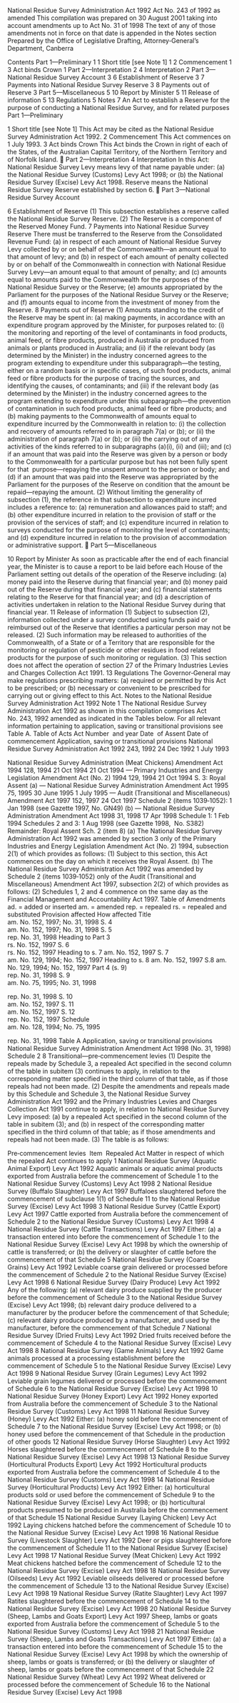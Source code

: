 
National Residue Survey Administration Act 1992
Act No. 243 of 1992 as amended
This compilation was prepared on 30 August 2001 taking into account amendments up to Act No. 31 of 1998
The text of any of those amendments not in force on that date is appended in the Notes section
Prepared by the Office of Legislative Drafting, Attorney‑General’s Department, Canberra
  
  
  
Contents
Part 1—Preliminary	1
1	Short title [see Note 1]	1
2	Commencement	1
3	Act binds Crown	1
Part 2—Interpretation	2
4	Interpretation	2
Part 3—National Residue Survey Account	3
6	Establishment of Reserve	3
7	Payments into National Residue Survey Reserve	3
8	Payments out of Reserve	3
Part 5—Miscellaneous	5
10	Report by Minister	5
11	Release of information	5
13	Regulations	5
Notes		7
An Act to establish a Reserve for the purpose of conducting a National Residue Survey, and for related purposes
Part 1—Preliminary
  
1  Short title [see Note 1]
		This Act may be cited as the National Residue Survey Administration Act 1992.
2  Commencement
		This Act commences on 1 July 1993.
3  Act binds Crown
		This Act binds the Crown in right of each of the States, of the Australian Capital Territory, of the Northern Territory and of Norfolk Island.

Part 2—Interpretation
4  Interpretation
		In this Act:
National Residue Survey Levy means levy of that name payable under:
	(a)	the National Residue Survey (Customs) Levy Act 1998; or
	(b)	the National Residue Survey (Excise) Levy Act 1998.
Reserve means the National Residue Survey Reserve established by section 6.

Part 3—National Residue Survey Account
  
6  Establishment of Reserve
	(1)	This subsection establishes a reserve called the National Residue Survey Reserve.
	(2)	The Reserve is a component of the Reserved Money Fund.
7  Payments into National Residue Survey Reserve
		There must be transferred to the Reserve from the Consolidated Revenue Fund:
	(a)	in respect of each amount of National Residue Survey Levy collected by or on behalf of the Commonwealth—an amount equal to that amount of levy; and
	(b)	in respect of each amount of penalty collected by or on behalf of the Commonwealth in connection with National Residue Survey Levy—an amount equal to that amount of penalty; and
	(c)	amounts equal to amounts paid to the Commonwealth for the purposes of the National Residue Survey or the Reserve;
	(e)	amounts appropriated by the Parliament for the purposes of the National Residue Survey or the Reserve; and
	(f)	amounts equal to income from the investment of money from the Reserve.
8  Payments out of Reserve
	(1)	Amounts standing to the credit of the Reserve may be spent in:
	(a)	making payments, in accordance with an expenditure program approved by the Minister, for purposes related to:
	(i)	the monitoring and reporting of the level of contaminants in food products, animal feed, or fibre products, produced in Australia or produced from animals or plants produced in Australia; and
	(ii)	if the relevant body (as determined by the Minister) in the industry concerned agrees to the program extending to expenditure under this subparagraph—the testing, either on a random basis or in specific cases, of such food products, animal feed or fibre products for the purpose of tracing the sources, and identifying the causes, of contaminants; and
	(iii)	if the relevant body (as determined by the Minister) in the industry concerned agrees to the program extending to expenditure under this subparagraph—the prevention of contamination in such food products, animal feed or fibre products; and
	(b)	making payments to the Commonwealth of amounts equal to expenditure incurred by the Commonwealth in relation to:
	(i)	the collection and recovery of amounts referred to in paragraph 7(a) or (b); or
	(ii)	the administration of paragraph 7(a) or (b); or 
	(iii)	the carrying out of any activities of the kinds referred to in subparagraphs (a)(i), (ii) and (iii); and
	(c)	if an amount that was paid into the Reserve was given by a person or body to the Commonwealth for a particular purpose but has not been fully spent for that  purpose—repaying the unspent amount to the person or body; and
	(d)	if an amount that was paid into the Reserve was appropriated by the Parliament for the purposes of the Reserve on condition that the amount be repaid—repaying the amount.
	(2)	Without limiting the generality of subsection (1), the reference in that subsection to expenditure incurred includes a reference to:
	(a)	remuneration and allowances paid to staff; and
	(b)	other expenditure incurred in relation to the provision of staff or the provision of the services of staff; and
	(c)	expenditure incurred in relation to surveys conducted for the purpose of monitoring the level of contaminants; and
	(d)	expenditure incurred in relation to the provision of accommodation or administrative support.

Part 5—Miscellaneous
  
10  Report by Minister
		As soon as practicable after the end of each financial year, the Minister is to cause a report to be laid before each House of the Parliament setting out details of the operation of the Reserve including:
	(a)	money paid into the Reserve during that financial year; and
	(b)	money paid out of the Reserve during that financial year; and
	(c)	financial statements relating to the Reserve for that financial year; and
	(d)	a description of activities undertaken in relation to the National Residue Survey during that financial year.
11  Release of information
	(1)	Subject to subsection (2), information collected under a survey conducted using funds paid or reimbursed out of the Reserve that identifies a particular person may not be released.
	(2)	Such information may be released to authorities of the Commonwealth, of a State or of a Territory that are responsible for the monitoring or regulation of pesticide or other residues in food related products for the purpose of such monitoring or regulation.
	(3)	This section does not affect the operation of section 27 of the Primary Industries Levies and Charges Collection Act 1991.
13  Regulations
		The Governor‑General may make regulations prescribing matters:
	(a)	required or permitted by this Act to be prescribed; or
	(b)	necessary or convenient to be prescribed for carrying out or giving effect to this Act. 
Notes to the National Residue Survey Administration Act 1992
Note 1
The National Residue Survey Administration Act 1992 as shown in this compilation comprises Act No. 243, 1992 amended as indicated in the Tables below. 
For all relevant information pertaining to application, saving or transitional provisions see Table A. 
Table of Acts
Act
Number  and year
Date  of Assent
Date of commencement
Application, saving or transitional provisions
National Residue Survey Administration Act 1992
243, 1992
24 Dec 1992
1 July 1993

National Residue Survey Administration (Meat Chickens) Amendment Act 1994
128, 1994
21 Oct 1994
21 Oct 1994
—
Primary Industries and Energy Legislation Amendment Act (No. 2) 1994
129, 1994
21 Oct 1994
S. 3: Royal Assent (a)
—
National Residue Survey Administration Amendment Act 1995
75, 1995
30 June 1995
1 July 1995
—
Audit (Transitional and Miscellaneous) Amendment Act 1997
152, 1997
24 Oct 1997
Schedule 2 (items 1039‑1052): 1 Jan 1998 (see Gazette 1997, No. GN49) (b)
—
National Residue Survey Administration Amendment Act 1998
31, 1998
17 Apr 1998
Schedule 1: 1 Feb 1994 Schedules 2 and 3: 1 Aug 1998 (see Gazette 1998,  No. S382) Remainder: Royal Assent
Sch. 2 (item 8)
(a)	The National Residue Survey Administration Act 1992 was amended by section 3 only of the Primary Industries and Energy Legislation Amendment Act (No. 2) 1994, subsection 2(1) of which provides as follows:
	(1)	Subject to this section, this Act commences on the day on which it receives the Royal Assent.
(b)	The National Residue Survey Administration Act 1992 was amended by Schedule 2 (items 1039‑1052) only of the Audit (Transitional and Miscellaneous) Amendment Act 1997, subsection 2(2) of which provides as follows:
	(2)	Schedules 1, 2 and 4 commence on the same day as the Financial Management and Accountability Act 1997.
Table of Amendments
ad. = added or inserted      am. = amended      rep. = repealed      rs. = repealed and substituted
Provision affected
How affected
Title	
am. No. 152, 1997; No. 31, 1998
S. 4	
am. No. 152, 1997; No. 31, 1998
S. 5	
rep. No. 31, 1998
Heading to Part 3	
rs. No. 152, 1997
S. 6	
rs. No. 152, 1997
Heading to s. 7	
am. No. 152, 1997
S. 7	
am. No. 129, 1994; No. 152, 1997
Heading to s. 8	
am. No. 152, 1997
S.8	
am. No. 129, 1994; No. 152, 1997
Part 4 (s. 9)	
rep. No. 31, 1998
S. 9	
am. No. 75, 1995; No. 31, 1998

rep. No. 31, 1998
S. 10	
am. No. 152, 1997
S. 11	
am. No. 152, 1997
S. 12	
rep. No. 152, 1997
Schedule	
am. No. 128, 1994; No. 75, 1995

rep. No. 31, 1998
Table A
Application, saving or transitional provisions
National Residue Survey Administration Amendment Act 1998 (No. 31, 1998)
Schedule 2
8  Transitional—pre‑commencement levies
(1)	Despite the repeals made by Schedule 3, a repealed Act specified in the second column of the table in subitem (3) continues to apply, in relation to the corresponding matter specified in the third column of that table, as if those repeals had not been made.
(2)	Despite the amendments and repeals made by this Schedule and Schedule 3, the National Residue Survey Administration Act 1992 and the Primary Industries Levies and Charges Collection Act 1991 continue to apply, in relation to National Residue Survey Levy imposed:
	(a)	by a repealed Act specified in the second column of the table in subitem (3); and
	(b)	in respect of the corresponding matter specified in the third column of that table;
as if those amendments and repeals had not been made.
(3)	The table is as follows:

Pre‑commencement levies
 Item
 Repealed Act
Matter in respect of which the repealed Act continues to apply
1
National Residue Survey (Aquatic Animal Export) Levy Act 1992
Aquatic animals or aquatic animal products exported from Australia before the commencement of Schedule 1 to the National Residue Survey (Customs) Levy Act 1998
2
National Residue Survey (Buffalo Slaughter) Levy Act 1997
Buffaloes slaughtered before the commencement of subclause 1(1) of Schedule 11 to the National Residue Survey (Excise) Levy Act 1998
3
National Residue Survey (Cattle Export) Levy Act 1997
Cattle exported from Australia before the commencement of Schedule 2 to the National Residue Survey (Customs) Levy Act 1998
4
National Residue Survey (Cattle Transactions) Levy Act 1997
Either:
(a)	a transaction entered into before the commencement of Schedule 1 to the National Residue Survey (Excise) Levy Act 1998 by which the ownership of cattle is transferred; or
(b)	the delivery or slaughter of cattle before the commencement of that Schedule
5
National Residue Survey (Coarse Grains) Levy Act 1992
Leviable coarse grain delivered or processed before the commencement of Schedule 2 to the National Residue Survey (Excise) Levy Act 1998
6
National Residue Survey (Dairy Produce) Levy Act 1992
Any of the following:
(a)	relevant dairy produce supplied by the producer before the commencement of Schedule 3 to the National Residue Survey (Excise) Levy Act 1998;
(b)	relevant dairy produce delivered to a manufacturer by the producer before the commencement of that Schedule;
(c)	relevant dairy produce produced by a manufacturer, and used by the manufacturer, before the commencement of that Schedule
7
National Residue Survey (Dried Fruits) Levy Act 1992
Dried fruits received before the commencement of Schedule 4 to the National Residue Survey (Excise) Levy Act 1998
8
National Residue Survey (Game Animals) Levy Act 1992
Game animals processed at a processing establishment before the commencement of Schedule 5 to the National Residue Survey (Excise) Levy Act 1998
9
National Residue Survey (Grain Legumes) Levy Act 1992
Leviable grain legumes delivered or processed before the commencement of Schedule 6 to the National Residue Survey (Excise) Levy Act 1998
10
National Residue Survey (Honey Export) Levy Act 1992
Honey exported from Australia before the commencement of Schedule 3 to the National Residue Survey (Customs) Levy Act 1998
11
National Residue Survey (Honey) Levy Act 1992
Either:
(a)	honey sold before the commencement of Schedule 7 to the National Residue Survey (Excise) Levy Act 1998; or
(b)	honey used before the commencement of that Schedule in the production of other goods
12
National Residue Survey (Horse Slaughter) Levy Act 1992
Horses slaughtered before the commencement of Schedule 8 to the National Residue Survey (Excise) Levy Act 1998
13
National Residue Survey (Horticultural Products Export) Levy Act 1992
Horticultural products exported from Australia before the commencement of Schedule 4 to the National Residue Survey (Customs) Levy Act 1998
14
National Residue Survey (Horticultural Products) Levy Act 1992
Either:
(a)	horticultural products sold or used before the commencement of Schedule 9 to the National Residue Survey (Excise) Levy Act 1998; or
(b)	horticultural products presumed to be produced in Australia before the commencement of that Schedule
15
National Residue Survey (Laying Chicken) Levy Act 1992
Laying chickens hatched before the commencement of Schedule 10 to the National Residue Survey (Excise) Levy Act 1998
16
National Residue Survey (Livestock Slaughter) Levy Act 1992
Deer or pigs slaughtered before the commencement of Schedule 11 to the National Residue Survey (Excise) Levy Act 1998
17
National Residue Survey (Meat Chicken) Levy Act 1992
Meat chickens hatched before the commencement of Schedule 12 to the National Residue Survey (Excise) Levy Act 1998
18
National Residue Survey (Oilseeds) Levy Act 1992
Leviable oilseeds delivered or processed before the commencement of Schedule 13 to the National Residue Survey (Excise) Levy Act 1998
19
National Residue Survey (Ratite Slaughter) Levy Act 1997
Ratites slaughtered before the commencement of Schedule 14 to the National Residue Survey (Excise) Levy Act 1998
20
National Residue Survey (Sheep, Lambs and Goats Export) Levy Act 1997
Sheep, lambs or goats exported from Australia before the commencement of Schedule 5 to the National Residue Survey (Customs) Levy Act 1998
21
National Residue Survey (Sheep, Lambs and Goats Transactions) Levy Act 1997
Either:
(a)	a transaction entered into before the commencement of Schedule 15 to the National Residue Survey (Excise) Levy Act 1998 by which the ownership of sheep, lambs or goats is transferred; or
(b)	the delivery or slaughter of sheep, lambs or goats before the commencement of that Schedule
22
National Residue Survey (Wheat) Levy Act 1992
Wheat delivered or processed before the commencement of Schedule 16 to the National Residue Survey (Excise) Levy Act 1998

